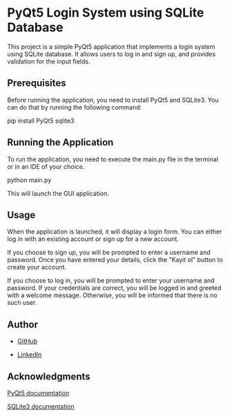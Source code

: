 # PyQt5 Login System using SQLite Database
This project is a simple PyQt5 application that implements a login system using SQLite database. It allows users to log in and sign up, and provides validation for the input fields.

## Prerequisites
Before running the application, you need to install PyQt5 and SQLite3. You can do that by running the following command:

pip install PyQt5 sqlite3

## Running the Application
To run the application, you need to execute the main.py file in the terminal or in an IDE of your choice.


python main.py

This will launch the GUI application.

## Usage
When the application is launched, it will display a login form. You can either log in with an existing account or sign up for a new account.

If you choose to sign up, you will be prompted to enter a username and password. Once you have entered your details, click the "Kayit ol" button to create your account.

If you choose to log in, you will be prompted to enter your username and password. If your credentials are correct, you will be logged in and greeted with a welcome message. Otherwise, you will be informed that there is no such user.

## Author

- [GitHub](https://github.com/omerahat)

- [LinkedIn](https://www.linkedin.com/in/omerahat/)

## Acknowledgments

[PyQt5 documentation](https://doc.qt.io/qtforpython/)

[SQLite3 documentation](https://www.sqlite.org/docs.html)
